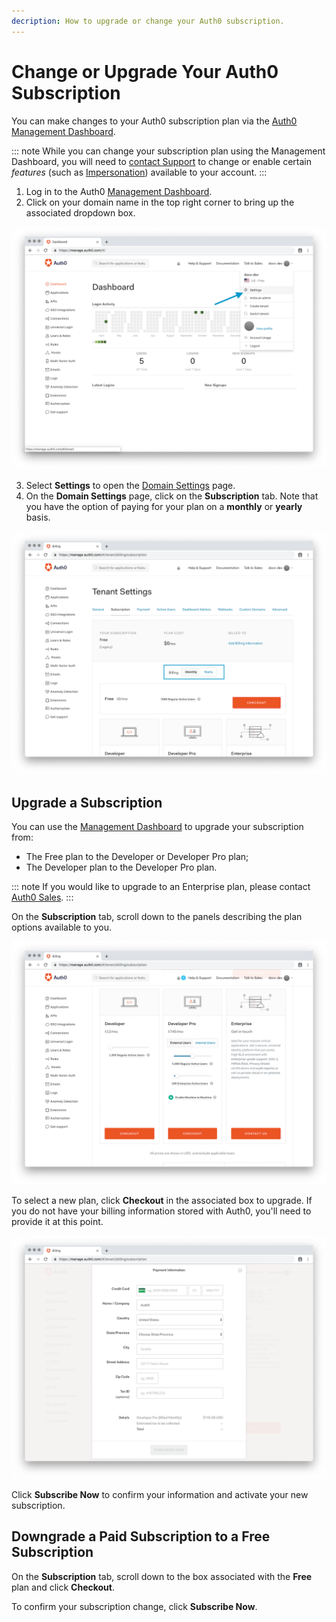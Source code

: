 ```yaml
---
decription: How to upgrade or change your Auth0 subscription.
---
```

# Change or Upgrade Your Auth0 Subscription

You can make changes to your Auth0 subscription plan via the [Auth0 Management Dashboard](${manage_url}).

::: note
While you can change your subscription plan using the Management Dashboard, you will need to [contact Support](https://support.auth0.com/) to change or enable certain *features* (such as [Impersonation](/user-profile/user-impersonation)) available to your account.
:::

1. Log in to the Auth0 [Management Dashboard](${manage_url}).
2. Click on your domain name in the top right corner to bring up the associated dropdown box.

  ![](/media/articles/support/subscriptions/account-dropdown.png)

3.  Select **Settings** to open the [Domain Settings](${manage_url}/#/tenant/) page.
4. On the **Domain Settings** page, click on the **Subscription** tab. Note that you have the option of paying for your plan on a **monthly** or **yearly** basis.

  ![](/media/articles/support/subscriptions/subscription.png)

## Upgrade a Subscription

You can use the [Management Dashboard](${manage_url}) to upgrade your subscription from:

* The Free plan to the Developer or Developer Pro plan;
* The Developer plan to the Developer Pro plan.

::: note
If you would like to upgrade to an Enterprise plan, please contact [Auth0 Sales](https://auth0.com/?contact=true).
:::

On the **Subscription** tab, scroll down to the panels describing the plan options available to you.

  ![](/media/articles/support/subscriptions/upgrades.png)

To select a new plan, click **Checkout** in the associated box to upgrade. If you do not have your billing information stored with Auth0, you'll need to provide it at this point.

  ![](/media/articles/support/subscriptions/billing.png)

Click **Subscribe Now** to confirm your information and activate your new subscription.

## Downgrade a Paid Subscription to a Free Subscription

On the **Subscription** tab, scroll down to the box associated with the **Free** plan and click **Checkout**.

To confirm your subscription change, click **Subscribe Now**.
